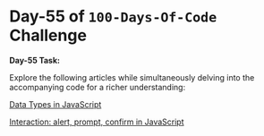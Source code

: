 # Day-55 of `100-Days-Of-Code` Challenge

**Day-55 Task:**

Explore the following articles while simultaneously delving into the accompanying code for a richer understanding:

[Data Types in JavaScript](https://javascript.info/types)

[Interaction: alert, prompt, confirm in JavaScript](https://javascript.info/alert-prompt-confirm)